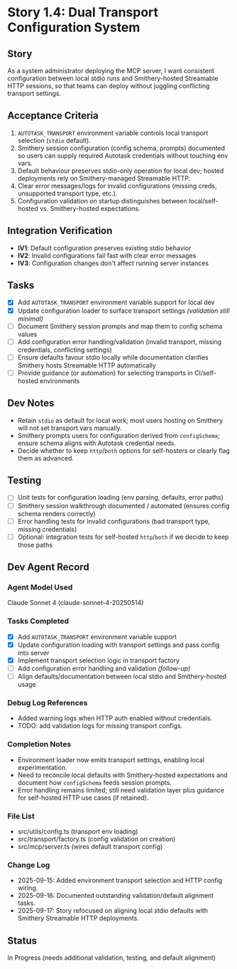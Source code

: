 # Story 1.4: Dual Transport Configuration System

## Story
As a system administrator deploying the MCP server,
I want consistent configuration between local stdio runs and Smithery-hosted Streamable HTTP sessions,
so that teams can deploy without juggling conflicting transport settings.

## Acceptance Criteria
1. `AUTOTASK_TRANSPORT` environment variable controls local transport selection (`stdio` default).
2. Smithery session configuration (config schema, prompts) documented so users can supply required Autotask credentials without touching env vars.
3. Default behaviour preserves stdio-only operation for local dev; hosted deployments rely on Smithery-managed Streamable HTTP.
4. Clear error messages/logs for invalid configurations (missing creds, unsupported transport type, etc.).
5. Configuration validation on startup distinguishes between local/self-hosted vs. Smithery-hosted expectations.

## Integration Verification
- **IV1**: Default configuration preserves existing stdio behavior
- **IV2**: Invalid configurations fail fast with clear error messages
- **IV3**: Configuration changes don't affect running server instances

## Tasks
- [x] Add `AUTOTASK_TRANSPORT` environment variable support for local dev
- [x] Update configuration loader to surface transport settings *(validation still minimal)*
- [ ] Document Smithery session prompts and map them to config schema values
- [ ] Add configuration error handling/validation (invalid transport, missing credentials, conflicting settings)
- [ ] Ensure defaults favour stdio locally while documentation clarifies Smithery hosts Streamable HTTP automatically
- [ ] Provide guidance (or automation) for selecting transports in CI/self-hosted environments

## Dev Notes
- Retain `stdio` as default for local work; most users hosting on Smithery will not set transport vars manually.
- Smithery prompts users for configuration derived from `configSchema`; ensure schema aligns with Autotask credential needs.
- Decide whether to keep `http`/`both` options for self-hosters or clearly flag them as advanced.

## Testing
- [ ] Unit tests for configuration loading (env parsing, defaults, error paths)
- [ ] Smithery session walkthrough documented / automated (ensures config schema renders correctly)
- [ ] Error handling tests for invalid configurations (bad transport type, missing credentials)
- [ ] Optional: integration tests for self-hosted `http`/`both` if we decide to keep those paths

## Dev Agent Record

### Agent Model Used
Claude Sonnet 4 (claude-sonnet-4-20250514)

### Tasks Completed
- [x] Add `AUTOTASK_TRANSPORT` environment variable support
- [x] Update configuration loading with transport settings and pass config into server
- [x] Implement transport selection logic in transport factory
- [ ] Add configuration error handling and validation *(follow-up)*
- [ ] Align defaults/documentation between local stdio and Smithery-hosted usage

### Debug Log References
- Added warning logs when HTTP auth enabled without credentials.
- TODO: add validation logs for missing transport configs.

### Completion Notes
- Environment loader now emits transport settings, enabling local experimentation.
- Need to reconcile local defaults with Smithery-hosted expectations and document how `configSchema` feeds session prompts.
- Error handling remains limited; still need validation layer plus guidance for self-hosted HTTP use cases (if retained).

### File List
- src/utils/config.ts (transport env loading)
- src/transport/factory.ts (config validation on creation)
- src/mcp/server.ts (wires default transport config)

### Change Log
- 2025-09-15: Added environment transport selection and HTTP config wiring.
- 2025-09-16: Documented outstanding validation/default alignment tasks.
- 2025-09-17: Story refocused on aligning local stdio defaults with Smithery Streamable HTTP deployments.

## Status
In Progress (needs additional validation, testing, and default alignment)
